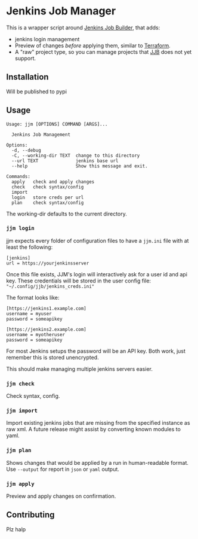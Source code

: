 # Jenkins Job Manager

This is a wrapper script around [Jenkins Job Builder][jjb], that adds:
 - jenkins login management
 - Preview of changes _before_ applying them, similar to [Terraform][tf].
 - A "raw" project type, so you can manage projects that [JJB][jjb] does not yet support.

## Installation

Will be published to pypi

## Usage

```
Usage: jjm [OPTIONS] COMMAND [ARGS]...

  Jenkins Job Management

Options:
  -d, --debug
  -C, --working-dir TEXT  change to this directory
  --url TEXT              jenkins base url
  --help                  Show this message and exit.

Commands:
  apply   check and apply changes
  check   check syntax/config
  import
  login   store creds per url
  plan    check syntax/config
```

The working-dir defaults to the current directory.

### `jjm login`

jjm expects every folder of configuration files to have a `jjm.ini` file with at least the following:

```
[jenkins]
url = https://yourjenkinsserver
```

Once this file exists, JJM's login will interactively ask for a user id and api key. These credentials will be stored in the user config file: `"~/.config/jjb/jenkins_creds.ini"`

The format looks like:

```
[https://jenkins1.example.com]
username = myuser
password = someapikey

[https://jenkins2.example.com]
username = myotheruser
password = someapikey
```

For most Jenkins setups the password will be an API key.
Both work, just remember this is stored unencrypted.

This should make managing multiple jenkins servers easier.

### `jjm check`

Check syntax, config.

### `jjm import`

Import existing jenkins jobs that are missing from the specified instance as raw xml.
A future release might assist by converting known modules to yaml.

### `jjm plan`

Shows changes that would be applied by a run in human-readable format.
Use `--output` for report in `json` or `yaml` output.

### `jjm apply`

Preview and apply changes on confirmation.

## Contributing

Plz halp

[jjb]: https://docs.openstack.org/infra/jenkins-job-builder/
[tf]: https://www.terraform.io/
